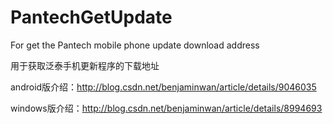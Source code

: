PantechGetUpdate
=========================

For get the Pantech mobile phone update download address

用于获取泛泰手机更新程序的下载地址

android版介绍：http://blog.csdn.net/benjaminwan/article/details/9046035

windows版介绍：http://blog.csdn.net/benjaminwan/article/details/8994693